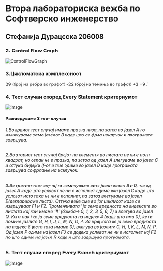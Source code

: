 # Втора лабораториска вежба по Софтверско инженерство
## Стефанија Дурацоска 206008
### 2. Control Flow Graph

![ControlFlowGraph](https://user-images.githubusercontent.com/86681270/171759966-a20e0b10-ce96-40a5-b3d4-4fd4231c0077.png)
### 3.Цикломатска комплексност
29 (број на ребра во графот) -22 (број на темиња во графот) +2 =9 /

### 4. Tест случаи според Every Statement критериумот

![image](https://user-images.githubusercontent.com/86681270/171935851-1a78393c-79c0-4975-a0c1-7cdca0d28ac5.png) 

#### Разгледуваме 3 тест случаи
###### 1.Во првиот тест случај имаме празна низа, па затоа по јазол А го изминуваме само јазелот B каде што се фрла исклучок и програмата завршува.
###### 2.Во вториот тест случај бројот на елементи во листата не ни е полн квадрат, но сепак не е празна, па затоа од јазел A влегуваме во јазел C и оттука бидејќи if-от е true одиме во јазел D каде програмата завршува со фрлање на исклучок.
###### 3.Во третиот тест случај ги изминуваме сите јазли освен B и D, т.е од јазел А каде што условот не ни е исполнет одиме кон јазел C каде што условот исто така не ни е исполнет, па затоа влегуваме во јазел Е(декларираме листа). Оттука веќе сме во for циклусот каде се извршуваат F1 и F2. Променливата i ја зема вредноста на индексите во листата кај кои имаме '#' (бомба-> 0, 1, 2, 3, 5, 6, 7) и влегува во јазел Q. Кога пак i ќе ја земе вредноста на индекс 4 (каде што има 0), ќе ги помине јазлите G, H, I, J, L, M, N, O, P. За крај кога ќе ја земе вредноста на индекс 8 (исто така имаме 0), влегува во јазлите G, H, I, K, L, M, N, P. Од јазел P одиме на јазел F3 се додека условот не ни е исполнет кај F2 по што одиме на јазел R каде и што завршува програмата. 


### 5. Тест случаи според Every Branch критериумот

![image](https://user-images.githubusercontent.com/86681270/171935875-ff3830f0-6587-461d-9c33-a7a0a403b0b7.png)
